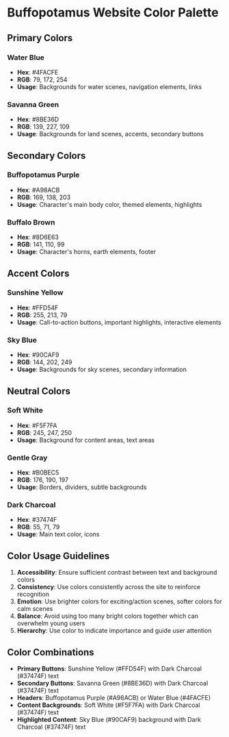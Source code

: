 # Buffopotamus Website Color Palette

## Primary Colors

### Water Blue
- **Hex**: #4FACFE
- **RGB**: 79, 172, 254
- **Usage**: Backgrounds for water scenes, navigation elements, links

### Savanna Green
- **Hex**: #8BE36D
- **RGB**: 139, 227, 109
- **Usage**: Backgrounds for land scenes, accents, secondary buttons

## Secondary Colors

### Buffopotamus Purple
- **Hex**: #A98ACB
- **RGB**: 169, 138, 203
- **Usage**: Character's main body color, themed elements, highlights

### Buffalo Brown
- **Hex**: #8D6E63
- **RGB**: 141, 110, 99
- **Usage**: Character's horns, earth elements, footer

## Accent Colors

### Sunshine Yellow
- **Hex**: #FFD54F
- **RGB**: 255, 213, 79
- **Usage**: Call-to-action buttons, important highlights, interactive elements

### Sky Blue
- **Hex**: #90CAF9
- **RGB**: 144, 202, 249
- **Usage**: Backgrounds for sky scenes, secondary information

## Neutral Colors

### Soft White
- **Hex**: #F5F7FA
- **RGB**: 245, 247, 250
- **Usage**: Background for content areas, text areas

### Gentle Gray
- **Hex**: #B0BEC5
- **RGB**: 176, 190, 197
- **Usage**: Borders, dividers, subtle backgrounds

### Dark Charcoal
- **Hex**: #37474F
- **RGB**: 55, 71, 79
- **Usage**: Main text color, icons

## Color Usage Guidelines

1. **Accessibility**: Ensure sufficient contrast between text and background colors
2. **Consistency**: Use colors consistently across the site to reinforce recognition
3. **Emotion**: Use brighter colors for exciting/action scenes, softer colors for calm scenes
4. **Balance**: Avoid using too many bright colors together which can overwhelm young users
5. **Hierarchy**: Use color to indicate importance and guide user attention

## Color Combinations

- **Primary Buttons**: Sunshine Yellow (#FFD54F) with Dark Charcoal (#37474F) text
- **Secondary Buttons**: Savanna Green (#8BE36D) with Dark Charcoal (#37474F) text
- **Headers**: Buffopotamus Purple (#A98ACB) or Water Blue (#4FACFE)
- **Content Backgrounds**: Soft White (#F5F7FA) with Dark Charcoal (#37474F) text
- **Highlighted Content**: Sky Blue (#90CAF9) background with Dark Charcoal (#37474F) text
